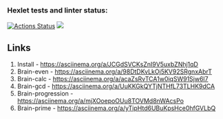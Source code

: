 ### Hexlet tests and linter status:
[![Actions Status](https://github.com/Aluwian/python-project-49/workflows/hexlet-check/badge.svg)](https://github.com/Aluwian/python-project-49/actions)
<a href="https://codeclimate.com/github/Aluwian/python-project-49/maintainability"><img src="https://api.codeclimate.com/v1/badges/b89a387f83275ab2897b/maintainability" /></a>

## Links
1. Install - https://asciinema.org/a/JCGdSVCKsZnI9V5uxbZNhj1qD
2. Brain-even - https://asciinema.org/a/98DtDKvLkOj5KV92SRgnxAbrT
3. Brain-calc - https://asciinema.org/a/acaZsRvTCA1w0iqSW91Sjw6l7
4. Brain-gcd - https://asciinema.org/a/UuKKGkQYTjNTHfL73TLHK9dCA
5. Brain-progression - https://asciinema.org/a/mjXOoepoOUu8TOVMd8nWAcsPo
6. Brain-prime - https://asciinema.org/a/yTipHtd6UBuKpsHce0hfGVLbQ
